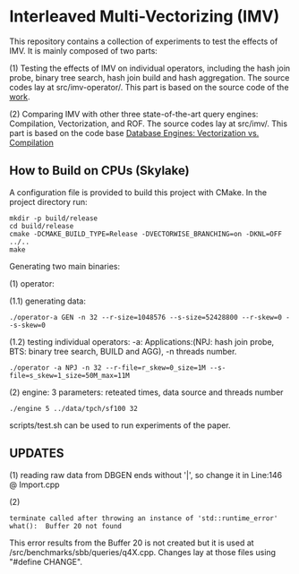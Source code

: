 # Interleaved Multi-Vectorizing (IMV)
  This repository contains a collection of experiments to test the effects of IMV. It is mainly composed of two parts:
  
  (1) Testing the effects of IMV on individual operators, including the hash join probe, binary tree search, hash join build and hash aggregation. The source codes lay at src/imv-operator/. This part is based on the source code of the [work](https://ieeexplore.ieee.org/abstract/document/6544839/).
  
  (2) Comparing IMV with other three state-of-the-art query engines: Compilation, Vectorization, and ROF. The source codes lay at src/imv/. This part is based on the code base [Database Engines: Vectorization vs. Compilation](https://github.com/TimoKersten/db-engine-paradigms)
  

## How to Build on CPUs (Skylake)
A configuration file is provided to build this project with CMake. 
In the project directory run:
```
mkdir -p build/release
cd build/release
cmake -DCMAKE_BUILD_TYPE=Release -DVECTORWISE_BRANCHING=on -DKNL=OFF  ../..
make
```

Generating two main binaries:

(1) operator: 

  (1.1) generating data:
  ```
  ./operator-a GEN -n 32 --r-size=1048576 --s-size=52428800 --r-skew=0 --s-skew=0  
  ```
  (1.2) testing individual operators: -a: Applications:(NPJ: hash join probe, BTS: binary tree search, BUILD and AGG), -n threads number.
  ```
  ./operator -a NPJ -n 32 --r-file=r_skew=0_size=1M --s-file=s_skew=1_size=50M_max=11M
  ```

(2) engine: 3 parameters: reteated times, data source and threads number
```
./engine 5 ../data/tpch/sf100 32
```

scripts/test.sh can be used to run experiments of the paper.

## UPDATES
(1) reading raw data from DBGEN ends without '|', so change it in Line:146 @ Import.cpp

(2) 
```
terminate called after throwing an instance of 'std::runtime_error'  what():  Buffer 20 not found
```
This error results from the Buffer 20 is not created but it is used at /src/benchmarks/sbb/queries/q4X.cpp. Changes lay at those files using "#define CHANGE".
